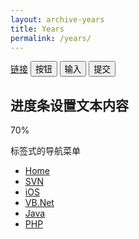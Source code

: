 ```yaml
---
layout: archive-years
title: Years
permalink: /years/
---
```

<html>
<head>
	<meta charset="utf-8"> 
	<title>Bootstrap 实例 - 按钮标签</title>
	<link rel="stylesheet" href="/css/bootstrap.min.css">
    <script src="/js/bootstrap.min.js"></script>
</head>
<body>

<a class="btn btn-default" href="#" role="button">链接</a>
<button class="btn btn-default" type="submit">按钮</button>
<input class="btn btn-default" type="button" value="输入">
<input class="btn btn-default" type="submit" value="提交">






<div class="container">
  <h2>进度条设置文本内容</h2>
  <div class="progress">
    <div class="progress-bar" role="progressbar" aria-valuenow="70" aria-valuemin="0" aria-valuemax="100" style="width:70%">
      70%
    </div>
  </div>
</div>





<p>标签式的导航菜单</p>
<ul class="nav nav-tabs">
	<li class="active"><a href="#">Home</a></li>
	<li><a href="#">SVN</a></li>
	<li><a href="#">iOS</a></li>
	<li><a href="#">VB.Net</a></li>
	<li><a href="#">Java</a></li>
	<li><a href="#">PHP</a></li>
</ul>





</body>
</html>
